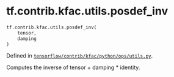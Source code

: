 <div itemscope itemtype="http://developers.google.com/ReferenceObject">
<meta itemprop="name" content="tf.contrib.kfac.utils.posdef_inv" />
</div>

# tf.contrib.kfac.utils.posdef_inv

``` python
tf.contrib.kfac.utils.posdef_inv(
    tensor,
    damping
)
```



Defined in [`tensorflow/contrib/kfac/python/ops/utils.py`](https://www.tensorflow.org/code/tensorflow/contrib/kfac/python/ops/utils.py).

Computes the inverse of tensor + damping * identity.